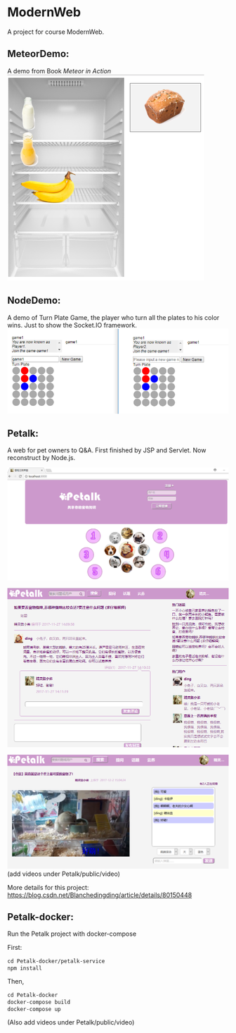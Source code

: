 # ModernWeb

A project for course ModernWeb.

## MeteorDemo:
A demo from Book _Meteor in Action_
![avatar](readme4.png)

## NodeDemo:
A demo of Turn Plate Game, the player who turn all the plates to his color wins.
Just to show the Socket.IO framework.
![avatar](readme5.png)

## Petalk:
A web for pet owners to Q&A.
First finished by JSP and Servlet.
Now reconstruct by Node.js.

![avatar](readme1.png)

![avatar](readme2.png)

![avatar](readme3.png)
(add videos under Petalk/public/video)

More details for this project: https://blog.csdn.net/Blanchedingding/article/details/80150448

## Petalk-docker:
Run the Petalk project with docker-compose

First: 
```
cd Petalk-docker/petalk-service
npm install
```

Then, 
```
cd Petalk-docker
docker-compose build
docker-compose up
```

(Also add videos under Petalk/public/video)
